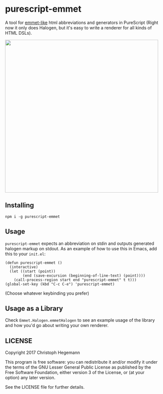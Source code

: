 purescript-emmet
==

A tool for [emmet-like](https://docs.emmet.io/abbreviations/) html abbreviations
and generators in PureScript (Right now it only does Halogen, but it's easy to
write a renderer for all kinds of HTML DSLs).

<img src="http://i.imgur.com/xs7NZl1.gif" width="500px"></img>

## Installing

`npm i -g purescript-emmet`

## Usage

`purescript-emmet` expects an abbreviation on stdin and outputs generated
halogen markup on stdout. As an example of how to use this in Emacs, add this to
your `init.el`:

```emacs-lisp
(defun purescript-emmet ()
  (interactive)
  (let ((start (point))
        (end (save-excursion (beginning-of-line-text) (point))))
    (call-process-region start end "purescript-emmet" t t)))
(global-set-key (kbd "C-c C-e") 'purescript-emmet)
```

(Choose whatever keybinding you prefer)

## Usage as a Library

Check `Emmet.Halogen.emmetHalogen` to see an example usage of the library and
how you'd go about writing your own renderer.

## LICENSE

Copyright 2017 Christoph Hegemann

This program is free software: you can redistribute it and/or modify it under the terms of the GNU Lesser General Public License as published by the Free Software Foundation, either version 3 of the License, or (at your option) any later version.

See the LICENSE file for further details.
